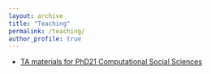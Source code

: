 ```yaml
---
layout: archive
title: "Teaching"
permalink: /teaching/
author_profile: true
---
```


- [TA materials for PhD21 Computational Social Sciences](https://github.com/caibengbu/CamEconPhD21)